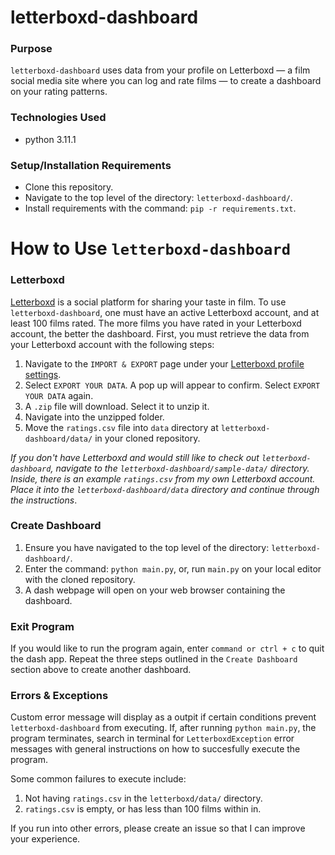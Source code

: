 # letterboxd-dashboard

### Purpose
```letterboxd-dashboard``` uses data from your profile on Letterboxd — a film social media site where you can log and rate films — to create a dashboard on your rating patterns.

### Technologies Used
* python 3.11.1

### Setup/Installation Requirements
* Clone this repository.
* Navigate to the top level of the directory: ```letterboxd-dashboard/```.
* Install requirements with the command: ```pip -r requirements.txt```.

# How to Use ```letterboxd-dashboard```

### Letterboxd
[Letterboxd](https://letterboxd.com/) is a social platform for sharing your taste in film. To use ```letterboxd-dashboard```, one must have an active Letterboxd account, and at least 100 films rated. The more films you have rated in your Letterboxd account, the better the dashboard. First, you must retrieve the data from your Letterboxd account with the following steps:

1. Navigate to the ```IMPORT & EXPORT``` page under your [Letterboxd profile settings](https://letterboxd.com/settings/data/).
2. Select ```EXPORT YOUR DATA```. A pop up will appear to confirm. Select ```EXPORT YOUR DATA``` again.
3. A ```.zip``` file will download. Select it to unzip it.
4. Navigate into the unzipped folder.
5. Move the ```ratings.csv``` file into ```data``` directory at ```letterboxd-dashboard/data/``` in your cloned repository.

<i>If you don't have Letterboxd and would still like to check out ```letterboxd-dashboard```, navigate to the 
  ```letterboxd-dashboard/sample-data/``` directory. Inside, there is an example ```ratings.csv``` from my own Letterboxd account.
 Place it into the ```letterboxd-dashboard/data``` directory and continue through the instructions</i>. 

### Create Dashboard
1. Ensure you have navigated to the top level of the directory: ```letterboxd-dashboard/```.
2. Enter the command: ```python main.py```, or, run ```main.py``` on your local editor with the cloned repository.
3. A dash webpage will open on your web browser containing the dashboard.

### Exit Program
If you would like to run the program again, enter ```command or ctrl + c``` to quit the dash app. Repeat the three steps outlined
in the ```Create Dashboard``` section above to create another dashboard.

### Errors & Exceptions
Custom error message will display as a outpit if certain conditions prevent ```letterboxd-dashboard``` from executing. If, after running ```python main.py```, the program terminates, search in terminal for ```LetterboxdException``` error messages with general instructions on how to succesfully execute the program.

Some common failures to execute include:
1. Not having ```ratings.csv``` in the ```letterboxd/data/``` directory.
2. ```ratings.csv``` is empty, or has less than 100 films within in.

If you run into other errors, please create an issue so that I can improve your experience.

